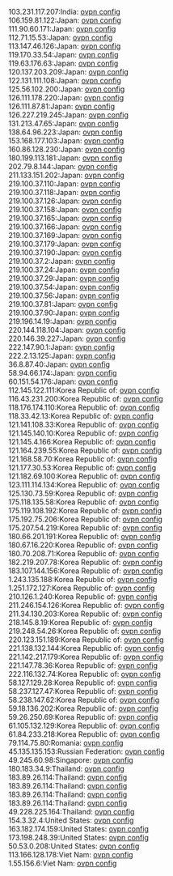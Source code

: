 103.231.117.207:India: [ovpn config](vpn/103_231_117_207.ovpn)  
106.159.81.122:Japan: [ovpn config](vpn/106_159_81_122.ovpn)  
111.90.60.171:Japan: [ovpn config](vpn/111_90_60_171.ovpn)  
112.71.15.53:Japan: [ovpn config](vpn/112_71_15_53.ovpn)  
113.147.46.126:Japan: [ovpn config](vpn/113_147_46_126.ovpn)  
119.170.33.54:Japan: [ovpn config](vpn/119_170_33_54.ovpn)  
119.63.176.63:Japan: [ovpn config](vpn/119_63_176_63.ovpn)  
120.137.203.209:Japan: [ovpn config](vpn/120_137_203_209.ovpn)  
122.131.111.108:Japan: [ovpn config](vpn/122_131_111_108.ovpn)  
125.56.102.200:Japan: [ovpn config](vpn/125_56_102_200.ovpn)  
126.111.178.220:Japan: [ovpn config](vpn/126_111_178_220.ovpn)  
126.111.87.81:Japan: [ovpn config](vpn/126_111_87_81.ovpn)  
126.227.219.245:Japan: [ovpn config](vpn/126_227_219_245.ovpn)  
131.213.47.65:Japan: [ovpn config](vpn/131_213_47_65.ovpn)  
138.64.96.223:Japan: [ovpn config](vpn/138_64_96_223.ovpn)  
153.168.177.103:Japan: [ovpn config](vpn/153_168_177_103.ovpn)  
160.86.128.230:Japan: [ovpn config](vpn/160_86_128_230.ovpn)  
180.199.113.181:Japan: [ovpn config](vpn/180_199_113_181.ovpn)  
202.79.8.144:Japan: [ovpn config](vpn/202_79_8_144.ovpn)  
211.133.151.202:Japan: [ovpn config](vpn/211_133_151_202.ovpn)  
219.100.37.110:Japan: [ovpn config](vpn/219_100_37_110.ovpn)  
219.100.37.118:Japan: [ovpn config](vpn/219_100_37_118.ovpn)  
219.100.37.126:Japan: [ovpn config](vpn/219_100_37_126.ovpn)  
219.100.37.158:Japan: [ovpn config](vpn/219_100_37_158.ovpn)  
219.100.37.165:Japan: [ovpn config](vpn/219_100_37_165.ovpn)  
219.100.37.166:Japan: [ovpn config](vpn/219_100_37_166.ovpn)  
219.100.37.169:Japan: [ovpn config](vpn/219_100_37_169.ovpn)  
219.100.37.179:Japan: [ovpn config](vpn/219_100_37_179.ovpn)  
219.100.37.190:Japan: [ovpn config](vpn/219_100_37_190.ovpn)  
219.100.37.2:Japan: [ovpn config](vpn/219_100_37_2.ovpn)  
219.100.37.24:Japan: [ovpn config](vpn/219_100_37_24.ovpn)  
219.100.37.29:Japan: [ovpn config](vpn/219_100_37_29.ovpn)  
219.100.37.54:Japan: [ovpn config](vpn/219_100_37_54.ovpn)  
219.100.37.56:Japan: [ovpn config](vpn/219_100_37_56.ovpn)  
219.100.37.81:Japan: [ovpn config](vpn/219_100_37_81.ovpn)  
219.100.37.90:Japan: [ovpn config](vpn/219_100_37_90.ovpn)  
219.196.14.19:Japan: [ovpn config](vpn/219_196_14_19.ovpn)  
220.144.118.104:Japan: [ovpn config](vpn/220_144_118_104.ovpn)  
220.146.39.227:Japan: [ovpn config](vpn/220_146_39_227.ovpn)  
222.147.90.1:Japan: [ovpn config](vpn/222_147_90_1.ovpn)  
222.2.13.125:Japan: [ovpn config](vpn/222_2_13_125.ovpn)  
36.8.87.40:Japan: [ovpn config](vpn/36_8_87_40.ovpn)  
58.94.66.174:Japan: [ovpn config](vpn/58_94_66_174.ovpn)  
60.151.54.176:Japan: [ovpn config](vpn/60_151_54_176.ovpn)  
112.145.122.111:Korea Republic of: [ovpn config](vpn/112_145_122_111.ovpn)  
116.43.231.200:Korea Republic of: [ovpn config](vpn/116_43_231_200.ovpn)  
118.176.174.110:Korea Republic of: [ovpn config](vpn/118_176_174_110.ovpn)  
118.33.42.13:Korea Republic of: [ovpn config](vpn/118_33_42_13.ovpn)  
121.141.108.33:Korea Republic of: [ovpn config](vpn/121_141_108_33.ovpn)  
121.145.140.10:Korea Republic of: [ovpn config](vpn/121_145_140_10.ovpn)  
121.145.4.166:Korea Republic of: [ovpn config](vpn/121_145_4_166.ovpn)  
121.164.239.55:Korea Republic of: [ovpn config](vpn/121_164_239_55.ovpn)  
121.168.58.70:Korea Republic of: [ovpn config](vpn/121_168_58_70.ovpn)  
121.177.30.53:Korea Republic of: [ovpn config](vpn/121_177_30_53.ovpn)  
121.182.69.100:Korea Republic of: [ovpn config](vpn/121_182_69_100.ovpn)  
123.111.114.134:Korea Republic of: [ovpn config](vpn/123_111_114_134.ovpn)  
125.130.73.59:Korea Republic of: [ovpn config](vpn/125_130_73_59.ovpn)  
175.118.135.58:Korea Republic of: [ovpn config](vpn/175_118_135_58.ovpn)  
175.119.108.192:Korea Republic of: [ovpn config](vpn/175_119_108_192.ovpn)  
175.192.75.206:Korea Republic of: [ovpn config](vpn/175_192_75_206.ovpn)  
175.207.54.219:Korea Republic of: [ovpn config](vpn/175_207_54_219.ovpn)  
180.66.201.191:Korea Republic of: [ovpn config](vpn/180_66_201_191.ovpn)  
180.67.16.220:Korea Republic of: [ovpn config](vpn/180_67_16_220.ovpn)  
180.70.208.71:Korea Republic of: [ovpn config](vpn/180_70_208_71.ovpn)  
182.219.207.78:Korea Republic of: [ovpn config](vpn/182_219_207_78.ovpn)  
183.107.144.156:Korea Republic of: [ovpn config](vpn/183_107_144_156.ovpn)  
1.243.135.188:Korea Republic of: [ovpn config](vpn/1_243_135_188.ovpn)  
1.251.172.127:Korea Republic of: [ovpn config](vpn/1_251_172_127.ovpn)  
210.126.1.240:Korea Republic of: [ovpn config](vpn/210_126_1_240.ovpn)  
211.246.154.126:Korea Republic of: [ovpn config](vpn/211_246_154_126.ovpn)  
211.34.130.203:Korea Republic of: [ovpn config](vpn/211_34_130_203.ovpn)  
218.145.8.19:Korea Republic of: [ovpn config](vpn/218_145_8_19.ovpn)  
219.248.54.26:Korea Republic of: [ovpn config](vpn/219_248_54_26.ovpn)  
220.123.151.189:Korea Republic of: [ovpn config](vpn/220_123_151_189.ovpn)  
221.138.132.144:Korea Republic of: [ovpn config](vpn/221_138_132_144.ovpn)  
221.142.217.179:Korea Republic of: [ovpn config](vpn/221_142_217_179.ovpn)  
221.147.78.36:Korea Republic of: [ovpn config](vpn/221_147_78_36.ovpn)  
222.116.132.74:Korea Republic of: [ovpn config](vpn/222_116_132_74.ovpn)  
58.127.129.28:Korea Republic of: [ovpn config](vpn/58_127_129_28.ovpn)  
58.237.127.47:Korea Republic of: [ovpn config](vpn/58_237_127_47.ovpn)  
58.238.147.62:Korea Republic of: [ovpn config](vpn/58_238_147_62.ovpn)  
59.18.136.202:Korea Republic of: [ovpn config](vpn/59_18_136_202.ovpn)  
59.26.250.69:Korea Republic of: [ovpn config](vpn/59_26_250_69.ovpn)  
61.105.132.129:Korea Republic of: [ovpn config](vpn/61_105_132_129.ovpn)  
61.84.233.218:Korea Republic of: [ovpn config](vpn/61_84_233_218.ovpn)  
79.114.75.80:Romania: [ovpn config](vpn/79_114_75_80.ovpn)  
45.135.135.153:Russian Federation: [ovpn config](vpn/45_135_135_153.ovpn)  
49.245.60.98:Singapore: [ovpn config](vpn/49_245_60_98.ovpn)  
180.183.34.9:Thailand: [ovpn config](vpn/180_183_34_9.ovpn)  
183.89.26.114:Thailand: [ovpn config](vpn/183_89_26_114.ovpn)  
183.89.26.114:Thailand: [ovpn config](vpn/183_89_26_114.ovpn)  
183.89.26.114:Thailand: [ovpn config](vpn/183_89_26_114.ovpn)  
183.89.26.114:Thailand: [ovpn config](vpn/183_89_26_114.ovpn)  
49.228.225.164:Thailand: [ovpn config](vpn/49_228_225_164.ovpn)  
154.3.32.4:United States: [ovpn config](vpn/154_3_32_4.ovpn)  
163.182.174.159:United States: [ovpn config](vpn/163_182_174_159.ovpn)  
173.198.248.39:United States: [ovpn config](vpn/173_198_248_39.ovpn)  
50.53.0.208:United States: [ovpn config](vpn/50_53_0_208.ovpn)  
113.166.128.178:Viet Nam: [ovpn config](vpn/113_166_128_178.ovpn)  
1.55.156.6:Viet Nam: [ovpn config](vpn/1_55_156_6.ovpn)  
